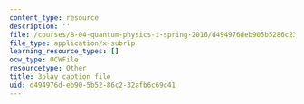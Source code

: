 ```yaml
---
content_type: resource
description: ''
file: /courses/8-04-quantum-physics-i-spring-2016/d494976deb905b5286c232afb6c69c41_dnuZx9fZHsU.vtt
file_type: application/x-subrip
learning_resource_types: []
ocw_type: OCWFile
resourcetype: Other
title: 3play caption file
uid: d494976d-eb90-5b52-86c2-32afb6c69c41
---
```

